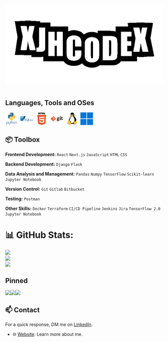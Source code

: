 <br>
<br>
<div align="center">
<img width=550 src="assets/black-white-logo.gif" alt="XJHCODEX lettering">
<br>
<br>
</div>

## Languages, Tools and OSes
<div>
 <!--Python-->
 <img src="https://github.com/devicons/devicon/blob/master/icons/python/python-original-wordmark.svg" title="Python" alt="Python" width="40" height="40"/>&nbsp;
 <!--Java-->
 <!--<img src="https://github.com/devicons/devicon/blob/master/icons/java/java-original-wordmark.svg" title="Java" alt="Java" width="40" height="40"/>&nbsp;-->
 <!--SQL-->
 <img src="https://github.com/devicons/devicon/blob/master/icons/sqlite/sqlite-original-wordmark.svg" title="SQLite" alt="SQLite" width="40" height="40"/>&nbsp;
 <!--HTML-->
 <img src="https://github.com/devicons/devicon/blob/master/icons/html5/html5-original-wordmark.svg" title="HTML" alt="HTML" width="40" height="40"/>&nbsp;
 <!--git-->
 <img src="https://github.com/devicons/devicon/blob/master/icons/git/git-original-wordmark.svg" title="Git" alt="Git" width="40" height="40"/>&nbsp;
 <!--Linux-->
 <img src="https://github.com/devicons/devicon/blob/master/icons/linux/linux-original.svg" title="Linux" alt="Linux" width="40" height="40"/>&nbsp;
 <!--Windows-->
 <img src="https://github.com/devicons/devicon/blob/master/icons/windows11/windows11-original.svg" title="Windows"  alt="Windows" width="40" height="40"/>&nbsp;
</div>

## 📦 Toolbox
**Frontend Development:** `React` `Next.js` `JavaScript` `HTML` `CSS`

**Backend Development:** `Django` `Flask`

**Data Analysis and Management:** `Pandas` `Numpy` `TensorFlow` `Scikit-learn` `Jupyter Notebook`

**Version Control:** `Git` `Gitlab` `Bitbucket`

**Testing:** `Postman`

**Other Skills:** `Docker` `Terraform` `CI/CD Pipeline` `Jenkins` `Jira` `TensorFlow 2.0` `Jupyter Notebook`

# 📊 GitHub Stats:
![](https://github-readme-stats.vercel.app/api?username=XJHCODEX&theme=dark&hide_border=false&include_all_commits=false&count_private=false)<br/>
![](https://github-readme-streak-stats.herokuapp.com/?user=XJHCODEX&theme=dark&hide_border=false)<br/>
![](https://github-readme-stats.vercel.app/api/top-langs/?username=XJHCODEX&theme=dark&hide_border=false&include_all_commits=false&count_private=false&layout=compact)

## Pinned

<div style="box-sizing:border-box; display: flex;">
   <a href="https://github.com/XJHCODEX/SakeBot">
        <picture>
            <source
                srcset="https://github-readme-stats.vercel.app/api/pin/?username=XJHCODEX&repo=SakeBot&theme=github_dark&description_lines_count=1"
                media="(prefers-color-scheme: dark)"
            />
            <source
                srcset="https://github-readme-stats.vercel.app/api/pin/?username=XJHCODEX&repo=SakeBot&theme=default&description_lines_count=1"
                media="(prefers-color-scheme: light), (prefers-color-scheme: no-preference)"
            />
            <img style="height:150px;" src="https://github-readme-stats.vercel.app/api/pin/?username=XJHCODEX&repo=SakeBot&theme=default&description_lines_count=1">
        </picture>
    </a>
      <a href="https://github.com/XJHCODEX/ChatBox">
        <picture>
            <source
                srcset="https://github-readme-stats.vercel.app/api/pin/?username=XJHCODEX&repo=ChatBox&theme=github_dark&description_lines_count=1"
                media="(prefers-color-scheme: dark)"
            />
            <source
                srcset="https://github-readme-stats.vercel.app/api/pin/?username=XJHCODEX&repo=ChatBox&theme=default&description_lines_count=1"
                media="(prefers-color-scheme: light), (prefers-color-scheme: no-preference)"
            />
            <img style="height:150px;" src="https://github-readme-stats.vercel.app/api/pin/?username=XJHCODEX&repo=ChatBox&theme=default&description_lines_count=1">
        </picture>
    </a>
    <a href="https://github.com/XJHCODEX/Minesweeper">
        <picture>
            <source
                srcset="https://github-readme-stats.vercel.app/api/pin/?username=XJHCODEX&repo=Minesweeper&theme=github_dark&description_lines_count=2"
                media="(prefers-color-scheme: dark)"
            />
            <source
                srcset="https://github-readme-stats.vercel.app/api/pin/?username=XJHCODEX&repo=Minesweeper&theme=default&description_lines_count=3"
                media="(prefers-color-scheme: light), (prefers-color-scheme: no-preference)"
            />
            <img style="height:150px;" src="https://github-readme-stats.vercel.app/api/pin/?username=XJHCODEX&repo=Minesweeper&theme=default&description_lines_count=3">
        </picture>
    </a>
</div>

## 📫 Contact
For a quick response, DM me on [LinkedIn](https://www.linkedin.com/in/jeremy-hernandez-1637ab229/).
- 🌐 [Website](https://xjhcodex.github.io): Learn more about me.
